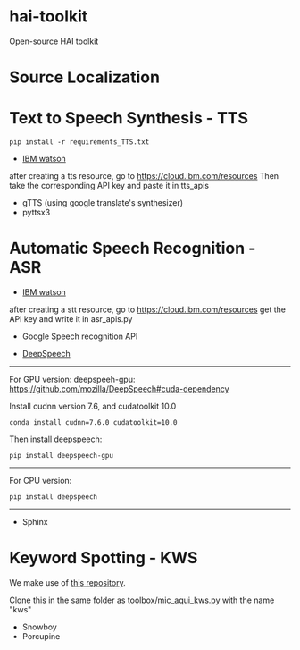 # hai-toolkit
Open-source HAI toolkit

# Source Localization


# Text to Speech Synthesis - TTS

`pip install -r requirements_TTS.txt`

* [IBM watson](https://cloud.ibm.com/apidocs/speech-to-text?code=python)

after creating a tts resource, go to https://cloud.ibm.com/resources
Then take the corresponding API key and paste it in tts_apis

* gTTS (using google translate's synthesizer)
* pyttsx3

# Automatic Speech Recognition - ASR

* [IBM watson](https://cloud.ibm.com/apidocs/speech-to-text?code=python)

after creating a stt resource, go to https://cloud.ibm.com/resources
get the API key and write it in asr_apis.py

* Google Speech recognition API

* [DeepSpeech](https://cloud.ibm.com/apidocs/speech-to-text?code=python)

------------------------
For GPU version:
deepspeeh-gpu:
https://github.com/mozilla/DeepSpeech#cuda-dependency

Install cudnn version 7.6, and cudatoolkit 10.0

`conda install cudnn=7.6.0 cudatoolkit=10.0`

Then install deepspeech:

`pip install deepspeech-gpu`

-----------------------
For CPU version:

`pip install deepspeech`

------------------------


* Sphinx

# Keyword Spotting - KWS

We make use of [this repository](https://github.com/Picovoice/wakeword-benchmark).

Clone this in the same folder as toolbox/mic_aqui_kws.py with the name "kws"

* Snowboy
* Porcupine
